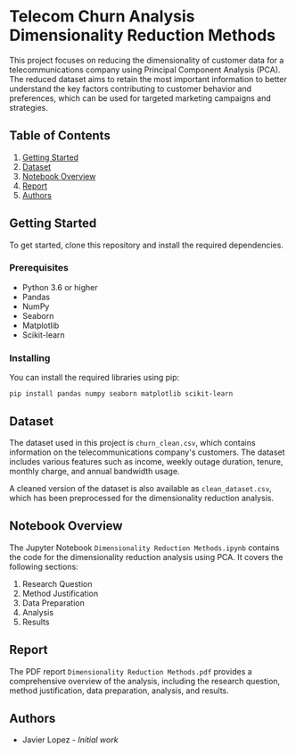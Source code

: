 # Telecom Churn Analysis Dimensionality Reduction Methods

This project focuses on reducing the dimensionality of customer data for a telecommunications company using Principal Component Analysis (PCA). The reduced dataset aims to retain the most important information to better understand the key factors contributing to customer behavior and preferences, which can be used for targeted marketing campaigns and strategies.

## Table of Contents

1. [Getting Started](#getting-started)
2. [Dataset](#dataset)
3. [Notebook Overview](#notebook-overview)
4. [Report](#report)
5. [Authors](#authors)

## Getting Started

To get started, clone this repository and install the required dependencies.

### Prerequisites

- Python 3.6 or higher
- Pandas
- NumPy
- Seaborn
- Matplotlib
- Scikit-learn

### Installing

You can install the required libraries using pip:

```
pip install pandas numpy seaborn matplotlib scikit-learn
```

## Dataset

The dataset used in this project is `churn_clean.csv`, which contains information on the telecommunications company's customers. The dataset includes various features such as income, weekly outage duration, tenure, monthly charge, and annual bandwidth usage.

A cleaned version of the dataset is also available as `clean_dataset.csv`, which has been preprocessed for the dimensionality reduction analysis.

## Notebook Overview

The Jupyter Notebook `Dimensionality Reduction Methods.ipynb` contains the code for the dimensionality reduction analysis using PCA. It covers the following sections:

1. Research Question
2. Method Justification
3. Data Preparation
4. Analysis
5. Results

## Report

The PDF report `Dimensionality Reduction Methods.pdf` provides a comprehensive overview of the analysis, including the research question, method justification, data preparation, analysis, and results.

## Authors

- Javier Lopez - *Initial work*
